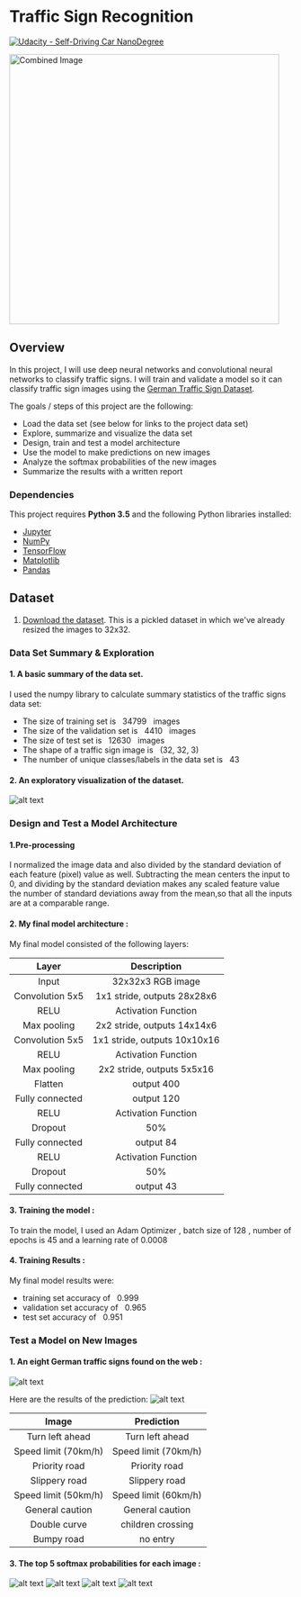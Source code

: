 # **Traffic Sign Recognition** 
[![Udacity - Self-Driving Car NanoDegree](https://s3.amazonaws.com/udacity-sdc/github/shield-carnd.svg)](http://www.udacity.com/drive)

<img src="./images/sign.jpg" width="480" alt="Combined Image" />


Overview
---
In this project, I will use deep neural networks and convolutional neural networks to classify traffic signs. I will train and validate a model so it can classify traffic sign images using the [German Traffic Sign Dataset](http://benchmark.ini.rub.de/?section=gtsrb&subsection=dataset). 

The goals / steps of this project are the following:
* Load the data set (see below for links to the project data set)
* Explore, summarize and visualize the data set
* Design, train and test a model architecture
* Use the model to make predictions on new images
* Analyze the softmax probabilities of the new images
* Summarize the results with a written report


[//]: # (Image References)

[image1]: ./images/data_visualization.png "Visualization"
[image2]: ./images/test_images.jpg "Test"
[image3]: ./images/result_images.jpg "Result"
[image4]: ./images/top5_1.jpg "Result5_1"
[image5]: ./images/top5_2.jpg "Result5_2"
[image6]: ./images/top5_3.jpg "Result5_3"
[image7]: ./images/top5_4.jpg "Result5_4"


### Dependencies

This project requires **Python 3.5** and the following Python libraries installed:

- [Jupyter](http://jupyter.org/)
- [NumPy](http://www.numpy.org/)
- [TensorFlow](http://tensorflow.org)
- [Matplotlib](http://matplotlib.org/)
- [Pandas](http://pandas.pydata.org/) 

## Dataset

1. [Download the dataset](https://d17h27t6h515a5.cloudfront.net/topher/2016/November/581faac4_traffic-signs-data/traffic-signs-data.zip). This is a pickled dataset in which we've already resized the images to 32x32.


### Data Set Summary & Exploration

#### 1. A basic summary of the data set.

I used the numpy library to calculate summary statistics of the traffic
signs data set:

* The size of training set is &nbsp; 34799 &nbsp; images
* The size of the validation set is &nbsp; 4410 &nbsp; images 
* The size of test set is &nbsp; 12630 &nbsp; images
* The shape of a traffic sign image is &nbsp; (32, 32, 3)
* The number of unique classes/labels in the data set is &nbsp; 43


#### 2. An exploratory visualization of the dataset.

![alt text][image1]


### Design and Test a Model Architecture

#### 1.Pre-processing 
I normalized the image data and also divided by the standard deviation of each feature (pixel) value as well. Subtracting the mean centers the input to 0, and dividing by the standard deviation makes any scaled feature value the number of standard deviations away from the mean,so that all the inputs are at a comparable range.

#### 2. My final model architecture : 

My final model consisted of the following layers:

| Layer         		|     Description	        					| 
|:---------------------:|:---------------------------------------------:| 
| Input         		| 32x32x3 RGB image   							| 
| Convolution 5x5     	| 1x1 stride, outputs 28x28x6               	|
| RELU					|   Activation Function							|
| Max pooling	      	| 2x2 stride,  outputs 14x14x6 			       	|
| Convolution 5x5     	| 1x1 stride, outputs 10x10x16               	|
| RELU					|   Activation Function							|
| Max pooling	      	| 2x2 stride,  outputs 5x5x16 			       	|
|	Flatten				|		output 400								|
|	Fully connected		|		output 120								|
|	RELU     			|		Activation Function			  	    	|
| Dropout	        	|       50%       		             			|
| Fully connected		|       output 84       		     			|
|	RELU     			|		Activation Function			  	    	|
| Dropout		        |       50%      	        	     			|
|	Fully connected		|				output 43						|


#### 3. Training the model :

To train the model, I used an Adam Optimizer , batch size of 128 , number of epochs is 45 and a learning rate of 0.0008 

#### 4. Training Results :

My final model results were:
* training set accuracy of &nbsp; 0.999
* validation set accuracy of &nbsp;  0.965
* test set accuracy of &nbsp;  0.951

 

### Test a Model on New Images

#### 1. An eight German traffic signs found on the web :

![alt text][image2] 

Here are the results of the prediction:
![alt text][image3] 


| Image			        |     Prediction	        					| 
|:---------------------:|:---------------------------------------------:| 
| Turn left ahead   	| Turn left ahead 								| 
| Speed limit (70km/h) 	| Speed limit (70km/h)     	                    |
| Priority road			| Priority road					        	    |
| Slippery road	     	| Slippery road	 					 			|
| Speed limit (50km/h)	| Speed limit (60km/h)   						|
| General caution		| General caution      					        |
| Double curve			| children crossing      				        |
| Bumpy road			| no entry     							        |



#### 3. The top 5 softmax probabilities for each image :

![alt text][image4] 
![alt text][image5] 
![alt text][image6] 
![alt text][image7] 







